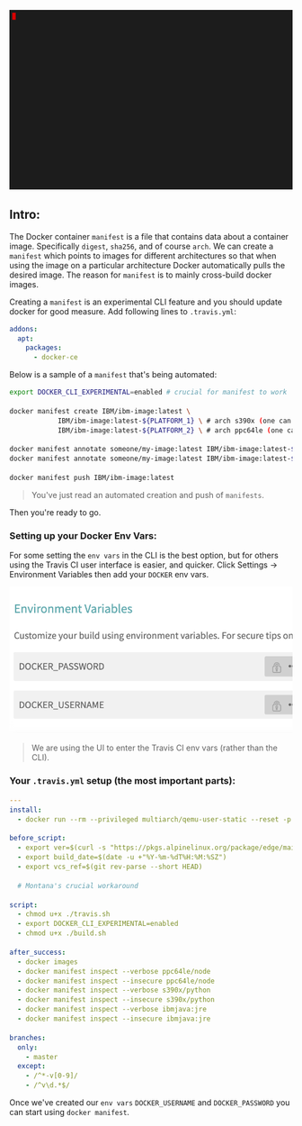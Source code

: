 ![Manifest](manifest.gif)

## Intro:

The Docker container `manifest` is a file that contains data about a container image. Specifically `digest`, `sha256`, and of course `arch`. We can create a `manifest` which points to images for different architectures so that when using the image on a particular architecture Docker automatically pulls the desired image. The reason for `manifest` is to mainly cross-build docker images.

Creating a ```manifest``` is an experimental CLI feature and you should update docker for good measure. Add following lines to `.travis.yml`:

```yaml
addons:
  apt:
    packages:
      - docker-ce
```
Below is a sample of a `manifest` that's being automated:

```bash
export DOCKER_CLI_EXPERIMENTAL=enabled # crucial for manifest to work 

docker manifest create IBM/ibm-image:latest \
            IBM/ibm-image:latest-${PLATFORM_1} \ # arch s390x (one can assume)
            IBM/ibm-image:latest-${PLATFORM_2} \ # arch ppc64le (one can assume)
            
docker manifest annotate someone/my-image:latest IBM/ibm-image:latest-${PLATFORM_1} --arch ${PLATFORM_1} # arch s390x (one can assume) 
docker manifest annotate someone/my-image:latest IBM/ibm-image:latest-${PLATFORM_2} --arch ${PLATFORM_2} # arch ppc64le (one can assume)

docker manifest push IBM/ibm-image:latest
```
> You've just read an automated creation and push of `manifests`. 

Then you're ready to go. 

### Setting up your Docker Env Vars:

For some setting the `env vars` in the CLI is the best option, but for others using the Travis CI user interface is easier, and quicker. Click Settings -> Environment Variables then add your `DOCKER` env vars. 

![UI](envvarui.png)

> We are using the UI to enter the Travis CI env vars (rather than the CLI).

### Your `.travis.yml` setup (the most important parts): 

```yaml
---
install:
  - docker run --rm --privileged multiarch/qemu-user-static --reset -p yes

before_script:
  - export ver=$(curl -s "https://pkgs.alpinelinux.org/package/edge/main/x86_64/curl" | grep -A3 Version | grep href | sed 's/<[^>]*>//g' | tr -d " ")
  - export build_date=$(date -u +"%Y-%m-%dT%H:%M:%SZ")
  - export vcs_ref=$(git rev-parse --short HEAD)

  # Montana's crucial workaround
  
script:
  - chmod u+x ./travis.sh
  - export DOCKER_CLI_EXPERIMENTAL=enabled
  - chmod u+x ./build.sh

after_success:
  - docker images
  - docker manifest inspect --verbose ppc64le/node
  - docker manifest inspect --insecure ppc64le/node
  - docker manifest inspect --verbose s390x/python
  - docker manifest inspect --insecure s390x/python
  - docker manifest inspect --verbose ibmjava:jre
  - docker manifest inspect --insecure ibmjava:jre

branches:
  only:
    - master
  except:
    - /^*-v[0-9]/
    - /^v\d.*$/
```

Once we've created our `env vars`  `DOCKER_USERNAME` and `DOCKER_PASSWORD` you can start using `docker manifest`. 
